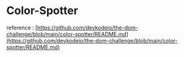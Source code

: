 # Color-Spotter

reference : [https://github.com/devkodeio/the-dom-challenge/blob/main/color-spotter/README.md](https://github.com/devkodeio/the-dom-challenge/blob/main/color-spotter/README.md)